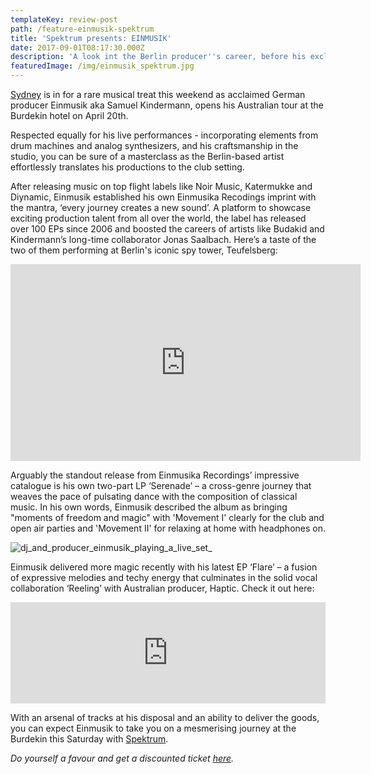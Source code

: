 ```yaml
---
templateKey: review-post
path: /feature-einmusik-spektrum
title: 'Spektrum presents: EINMUSIK'
date: 2017-09-01T08:17:30.000Z
description: 'A look int the Berlin producer''s career, before his exclusive Sydney show. '
featuredImage: /img/einmusik_spektrum.jpg
---
```

[Sydney](https://ravereviewz.net/feature-events) is in for a rare musical treat this weekend as acclaimed German producer Einmusik aka Samuel Kindermann, opens his Australian tour at the Burdekin hotel on April 20th. 
<br>

Respected equally for his live performances - incorporating elements from drum machines and analog synthesizers, and his craftsmanship in the studio, you can be sure of a masterclass as the Berlin-based artist effortlessly translates his productions to the club setting.
<br>

After releasing music on top flight labels like Noir Music, Katermukke and Diynamic, Einmusik established his own Einmusika Recodings imprint with the mantra, ‘every journey creates a new sound’. A platform to showcase exciting production talent from all over the world, the label has released over 100 EPs since 2006 and boosted the careers of artists like Budakid and Kindermann’s long-time collaborator Jonas Saalbach. Here’s a taste of the two of them performing at Berlin's iconic spy tower, Teufelsberg:

<iframe src="https://www.facebook.com/plugins/video.php?href=https%3A%2F%2Fwww.facebook.com%2Feinmusik%2Fvideos%2F10155362915704387%2F&show_text=0&width=560" width="560" height="315" style="border:none;overflow:hidden" scrolling="no" frameborder="0" allowTransparency="true" allowFullScreen="true"></iframe>

Arguably the standout release from Einmusika Recordings’ impressive catalogue is his own two-part LP ‘Serenade’ – a cross-genre journey that weaves the pace of pulsating dance with the composition of classical music. In his own words, Einmusik described the album as bringing "moments of freedom and magic" with 'Movement I' clearly for the club and open air parties and 'Movement II' for relaxing at home with headphones on.

![dj_and_producer_einmusik_playing_a_live_set_](/img/einmusik_dj.jpg)

Einmusik delivered more magic recently with his latest EP ‘Flare’ – a fusion of expressive melodies and techy energy that culminates in the solid vocal collaboration ‘Reeling’ with Australian producer, Haptic. Check it out here:

<iframe src="https://embed.beatport.com/?id=11648346&type=track" width="100%" height="162" frameborder="0" scrolling="no" style="max-width:600px;"></iframe>

With an arsenal of tracks at his disposal and an ability to deliver the goods, you can expect Einmusik to take you on a mesmerising journey at the Burdekin this Saturday with [Spektrum](https://ravereviewz.net/interview/eden-worthington-spektrum). 

_Do yourself a favour and get a discounted ticket [here](https://l.facebook.com/l.php?u=https%3A%2F%2Fwww.residentadvisor.net%2Fevents%2F1250756%3Fp%3DMailchimp%26fbclid%3DIwAR3fDzgeGhW-obDoGxXZ0dV8B86Q-y3sJtnAuwnUJVg-SYxriGp-7fsNBIM&h=AT0xTLcHknmJx_efRsJCPQmqatvC7NplLrPAT0yZSR0VYgk4LhUNHSN3p_T9WWzFFsO_pmYV8TVNrmu6kHXNYO5Lh7LCxlTUaWjAMHpP0aGaVxhyMnxXTBknLc5z1wWBdAI)._
